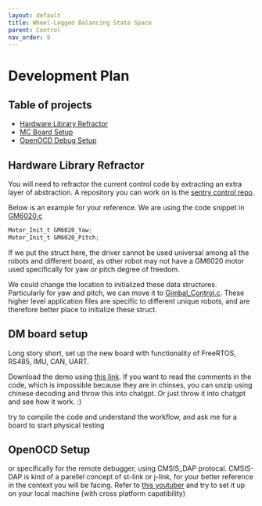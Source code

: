 ```yaml
---
layout: default
title: Wheel-Legged Balancing State Space
parent: Control
nav_order: 9
---
```

# Development Plan

## Table of projects

- [Hardware Library Refractor](#hardware-library-refractor)
- [MC Board Setup](#status)
- [OpenOCD Debug Setup](#whats-included)



## Hardware Library Refractor

You will need to refractor the current control code by extracting an extra layer of abstraction. A repository you can work on is the [sentry control repo](https://github.com/RoboMaster-Club/Mecanum_Sentry).

Below is an example for your reference. We are using the code snippet in [GM6020.c](https://github.com/RoboMaster-Club/Mecanum_Sentry/blob/main/Devices/Devices.c/GM6020_Motor.c?plain=#L14-L15)

``` c
Motor_Init_t GM6020_Yaw;
Motor_Init_t GM6020_Pitch;
```

If we put the struct here, the driver cannot be used universal among all the robots and different board, as other robot may not have a GM6020 motor used specifically for yaw or pitch degree of freedom.

We could change the location to initialized these data structures. Particularly for yaw and pitch, we can move it to [Gimbal_Control.c](https://github.com/RoboMaster-Club/Mecanum_Sentry/blob/main/HigherLevelApps/HigherLevelApps.c/Gimbal_Control.c). These higher level application files are specific to different unique robots, and are therefore better place to initialize these struct.

## DM board setup

Long story short, set up the new board with functionality of FreeRTOS, RS485, IMU, CAN, UART.

Download the demo using [this link](https://drive.google.com/file/d/1WG6DzMJeL-3jpTETfSFXjilFFrTLP8so/view?usp=drive_link). If you want to read the comments in the code, which is impossible because they are in chinses, you can unzip using chinese decoding and throw this into chatgpt. Or just throw it into chatgpt and see how it work. :)

try to compile the code and understand the workflow, and ask me for a board to start physical testing

## OpenOCD Setup

or specifically for the remote debugger, using CMSIS_DAP protocal. CMSIS-DAP is kind of a parellel concept of st-link or j-link, for your better reference in the context you will be facing. Refer to [this youtuber](https://www.youtube.com/watch?v=FNDp1G0bYoU&t=618s) and try to set it up on your local machine (with cross platform capatibility)